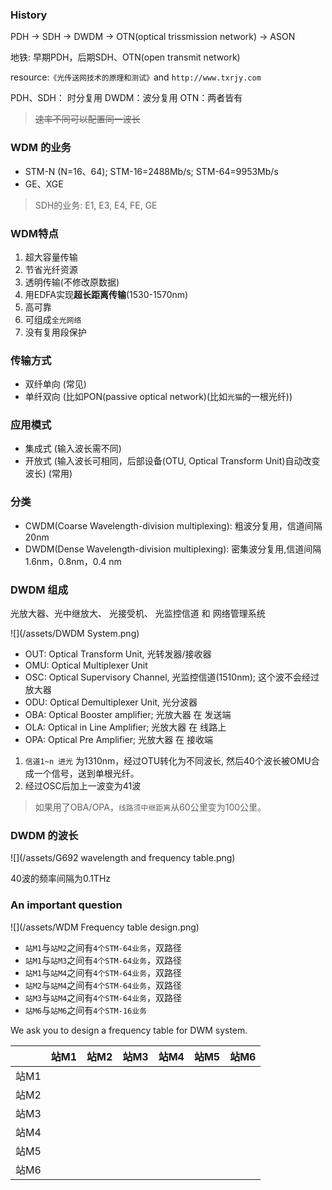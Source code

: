 ### History
PDH -> SDH -> DWDM -> OTN(optical trissmission network) -> ASON

地铁: 早期PDH，后期SDH、OTN(open transmit network)

resource:`《光传送网技术的原理和测试》`and `http://www.txrjy.com`

PDH、SDH： 时分复用
DWDM：波分复用
OTN：两者皆有

> ~~速率不同可以配置同一波长~~

### WDM 的业务
* STM-N (N=16、64); STM-16=2488Mb/s; STM-64=9953Mb/s
* GE、XGE

> SDH的业务: E1, E3, E4, FE, GE

### WDM特点
1. 超大容量传输
2. 节省光纤资源
3. 透明传输(不修改原数据)
4. 用EDFA实现**超长距离传输**(1530-1570nm)
5. 高可靠
6. 可组成`全光网络`
7. 没有复用段保护

### 传输方式
* 双纤单向 (常见)
* 单纤双向 (比如PON(passive optical network)(比如`光猫`的一根光纤))

### 应用模式
* 集成式 (输入波长需不同)
* 开放式 (输入波长可相同，后部设备(OTU, Optical Transform Unit)自动改变波长) (常用)

### 分类
* CWDM(Coarse Wavelength-division multiplexing): 粗波分复用，信道间隔20nm
* DWDM(Dense Wavelength-division multiplexing): 密集波分复用,信道间隔1.6nm，0.8nm，0.4 nm 

### DWDM 组成
光放大器、光中继放大、 光接受机、 光监控信道 和 网络管理系统

![](/assets/DWDM System.png)

* OUT: Optical Transform Unit, 光转发器/接收器
* OMU: Optical Multiplexer Unit
* OSC: Optical Supervisory Channel, 光监控信道(1510nm); 这个波不会经过放大器
* ODU: Optical Demultiplexer Unit, 光分波器
* OBA: Optical Booster amplifier; 光放大器 在 发送端
* OLA: Optical in Line Amplifier; 光放大器 在 线路上
* OPA: Optical Pre Amplifier; 光放大器 在 接收端


1. `信道1~n 进光` 为1310nm，经过OTU转化为不同波长, 然后40个波长被OMU合成一个信号，送到单根光纤。
2. 经过OSC后加上一波变为41波

> 如果用了OBA/OPA，`线路须中继距离`从60公里变为100公里。

### DWDM 的波长
![](/assets/G692 wavelength and frequency table.png)

40波的频率间隔为0.1THz

### An important question

![](/assets/WDM Frequency table design.png)

* `站M1`与`站M2`之间有`4个STM-64业务`，双路径
* `站M1`与`站M3`之间有`4个STM-64业务`，双路径
* `站M1`与`站M4`之间有`4个STM-64业务`，双路径
* `站M2`与`站M4`之间有`4个STM-64业务`，双路径
* `站M3`与`站M4`之间有`4个STM-64业务`，双路径
* `站M6`与`站M6`之间有`4个STM-16业务`

We ask you to design a frequency table for DWM system.

|   | 站M1 | 站M2 | 站M3 | 站M4 | 站M5 | 站M6 |
| ------ | ------ | ------ | ------ | ------ | ------ | ------ |
| 站M1 |  |  |  |  |  |  |
| 站M2 |  |  |  |  |  |  |
| 站M3 |  |  |  |  |  |  |
| 站M4 |  |  |  |  |  |  |
| 站M5 |  |  |  |  |  |  |
| 站M6 |  |  |  |  |  |  |